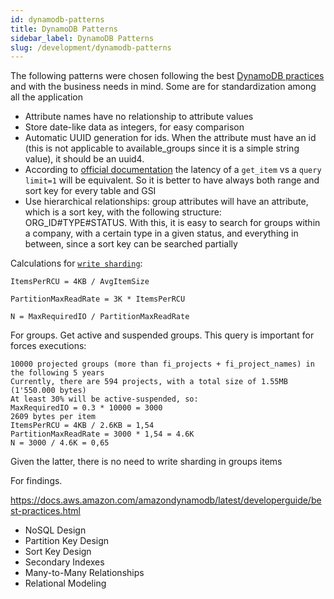 ```yaml
---
id: dynamodb-patterns
title: DynamoDB Patterns
sidebar_label: DynamoDB Patterns
slug: /development/dynamodb-patterns
---
```


The following patterns
were chosen following the best
[DynamoDB practices](https://docs.aws.amazon.com/amazondynamodb/latest/developerguide/bp-relational-modeling.html)
and with the business needs in mind.
Some are for standardization
among all the application

* Attribute names have no relationship
to attribute values
* Store date-like data as integers,
for easy comparison
* Automatic UUID generation for ids. 
When the attribute must have an id
(this is not applicable to available_groups
since it is a simple string value),
it should be an uuid4.
* According to
[official documentation](https://forums.aws.amazon.com/thread.jspa?threadID=93743)
the latency of a `get_item` vs a `query limit=1`
will be equivalent. 
So it is better to have always
both range and sort key
for every table and GSI
* Use hierarchical relationships:
group attributes will have an attribute, 
which is a sort key,
with the following structure:
ORG_ID#TYPE#STATUS. 
With this,
it is easy to search for groups within a company, 
with a certain type in a given status,
and everything in between, 
since a sort key can be searched partially

Calculations for
[`write sharding`](https://docs.aws.amazon.com/amazondynamodb/latest/developerguide/bp-modeling-nosql-B.html):
```
ItemsPerRCU = 4KB / AvgItemSize

PartitionMaxReadRate = 3K * ItemsPerRCU

N = MaxRequiredIO / PartitionMaxReadRate
```

For groups.
Get active and suspended groups.
This query is important
for forces executions:
```
10000 projected groups (more than fi_projects + fi_project_names) in the following 5 years
Currently, there are 594 projects, with a total size of 1.55MB (1'550.000 bytes)
At least 30% will be active-suspended, so:
MaxRequiredIO = 0.3 * 10000 = 3000
2609 bytes per item
ItemsPerRCU = 4KB / 2.6KB = 1,54
PartitionMaxReadRate = 3000 * 1,54 = 4.6K
N = 3000 / 4.6K = 0,65
```
Given the latter,
there is no need to write
sharding in groups items


For findings. 

https://docs.aws.amazon.com/amazondynamodb/latest/developerguide/best-practices.html
- NoSQL Design
- Partition Key Design
- Sort Key Design
- Secondary Indexes
- Many-to-Many Relationships
- Relational Modeling
